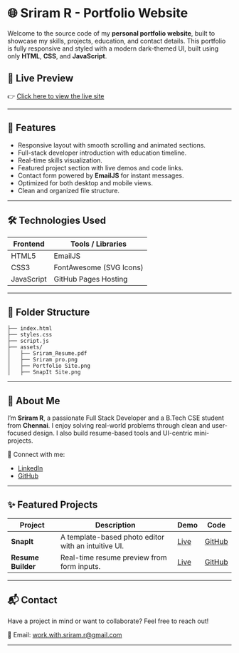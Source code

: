 
# 🌐 Sriram R - Portfolio Website

Welcome to the source code of my **personal portfolio website**, built to showcase my skills, projects, education, and contact details. This portfolio is fully responsive and styled with a modern dark-themed UI, built using only **HTML**, **CSS**, and **JavaScript**.

## 🔗 Live Preview

👉 [Click here to view the live site](https://sriram1805.github.io/portfolio-Site/)

---

## 🚀 Features

- Responsive layout with smooth scrolling and animated sections.
- Full-stack developer introduction with education timeline.
- Real-time skills visualization.
- Featured project section with live demos and code links.
- Contact form powered by **EmailJS** for instant messages.
- Optimized for both desktop and mobile views.
- Clean and organized file structure.

---

## 🛠️ Technologies Used

| Frontend | Tools / Libraries |
|----------|-------------------|
| HTML5    | EmailJS           |
| CSS3     | FontAwesome (SVG Icons) |
| JavaScript | GitHub Pages Hosting |

---

## 📁 Folder Structure

```
├── index.html
├── styles.css
├── script.js
├── assets/
│   ├── Sriram_Resume.pdf
│   ├── Sriram pro.png
│   ├── Portfolio Site.png
│   ├── SnapIt Site.png
```

---

## 🧠 About Me

I’m **Sriram R**, a passionate Full Stack Developer and a B.Tech CSE student from **Chennai**. I enjoy solving real-world problems through clean and user-focused design. I also build resume-based tools and UI-centric mini-projects.

🔗 Connect with me:
- [LinkedIn](https://www.linkedin.com/in/sriram-r-aa75992a0/)
- [GitHub](https://github.com/Sriram1805)

---

## ✨ Featured Projects

| Project | Description | Demo | Code |
|--------|-------------|------|------|
| **SnapIt** | A template-based photo editor with an intuitive UI. | [Live](https://sriram1805.github.io/SnapIt-Design-Project-/) | [GitHub](https://github.com/Sriram1805/SnapIt-Design-Project-) |
| **Resume Builder** | Real-time resume preview from form inputs. | [Live](https://sriram1805.github.io/Resume-builder-Design-Project-2/) | [GitHub](https://github.com/Sriram1805/Resume-builder-Design-Project-2) |

---

## 📬 Contact

Have a project in mind or want to collaborate? Feel free to reach out!

📧 Email: [work.with.sriram.r@gmail.com](mailto:work.with.sriram.r@gmail.com)

---
